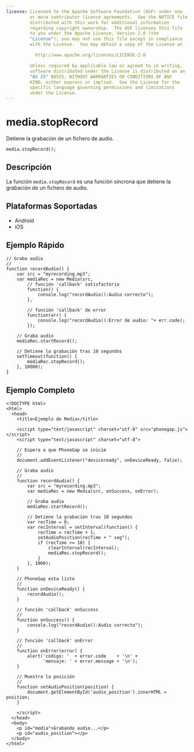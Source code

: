 ```yaml
---
license: Licensed to the Apache Software Foundation (ASF) under one
         or more contributor license agreements.  See the NOTICE file
         distributed with this work for additional information
         regarding copyright ownership.  The ASF licenses this file
         to you under the Apache License, Version 2.0 (the
         "License"); you may not use this file except in compliance
         with the License.  You may obtain a copy of the License at

           http://www.apache.org/licenses/LICENSE-2.0

         Unless required by applicable law or agreed to in writing,
         software distributed under the License is distributed on an
         "AS IS" BASIS, WITHOUT WARRANTIES OR CONDITIONS OF ANY
         KIND, either express or implied.  See the License for the
         specific language governing permissions and limitations
         under the License.
---
```


media.stopRecord
================

Detiene la grabación de un fichero de audio.

    media.stopRecord();


Descripción
-----------

La función `media.stopRecord` es una función síncrona que detiene la grabación de un fichero de audio.

Plataformas Soportadas
----------------------

- Android
- iOS
    
Ejemplo Rápido
--------------

    // Graba audio
    // 
    function recordAudio() {
        var src = "myrecording.mp3";
        var mediaRec = new Media(src,
            // función 'callback' satisfactoria
            function() {
                console.log("recordAudio():Audio correcto");
            },
            
            // función 'callback' de error
            function(err) {
                console.log("recordAudio():Error de audio: "+ err.code);
            });

        // Graba audio
        mediaRec.startRecord();

        // Detiene la grabación tras 10 segundos
        setTimeout(function() {
            mediaRec.stopRecord();
        }, 10000);
    }


Ejemplo Completo
----------------

    <!DOCTYPE html>
    <html>
      <head>
        <title>Ejemplo de Media</title>

        <script type="text/javascript" charset="utf-8" src="phonegap.js"></script>
        <script type="text/javascript" charset="utf-8">

        // Espera a que PhoneGap se inicie
        //
        document.addEventListener("deviceready", onDeviceReady, false);

        // Graba audio
        // 
        function recordAudio() {
            var src = "myrecording.mp3";
            var mediaRec = new Media(src, onSuccess, onError);

            // Graba audio
            mediaRec.startRecord();

            // Detiene la grabación tras 10 segundos
            var recTime = 0;
            var recInterval = setInterval(function() {
                recTime = recTime + 1;
                setAudioPosition(recTime + " seg");
                if (recTime >= 10) {
                    clearInterval(recInterval);
                    mediaRec.stopRecord();
                }
            }, 1000);
        }

        // PhoneGap esta listo
        //
        function onDeviceReady() {
            recordAudio();
        }
    
        // función 'callback' onSuccess
        //
        function onSuccess() {
            console.log("recordAudio():Audio correcto");
        }
    
        // función 'callback' onError
        //
        function onError(error) {
            alert('código: '  + error.code    + '\n' + 
                  'mensaje: ' + error.message + '\n');
        }

        // Muestra la posición
        // 
        function setAudioPosition(position) {
            document.getElementById('audio_position').innerHTML = position;
        }

        </script>
      </head>
      <body>
        <p id="media">Grabando audio...</p>
        <p id="audio_position"></p>
      </body>
    </html>



